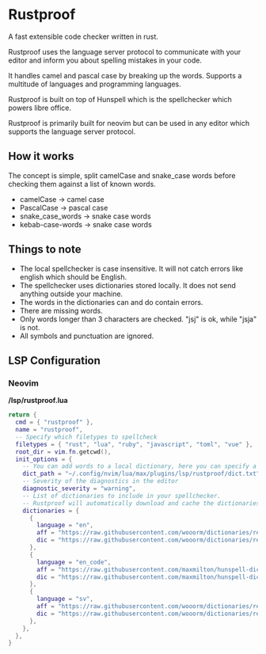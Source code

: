 # Rustproof

A fast extensible code checker written in rust.

Rustproof uses the language server protocol to communicate with your editor and inform you about spelling mistakes in your code.

It handles camel and pascal case by breaking up the words. Supports a multitude of languages and programming languages.

Rustproof is built on top of Hunspell which is the spellchecker which powers libre office.

Rustproof is primarily built for neovim but can be used in any editor which supports the language server protocol.

## How it works

The concept is simple, split camelCase and snake_case words before checking them against a list of known words.

- camelCase -> camel case
- PascalCase -> pascal case
- snake_case_words -> snake case words
- kebab-case-words -> snake case words

## Things to note

- The local spellchecker is case insensitive. It will not catch errors like english which should be English.
- The spellchecker uses dictionaries stored locally. It does not send anything outside your machine.
- The words in the dictionaries can and do contain errors.
- There are missing words.
- Only words longer than 3 characters are checked. "jsj" is ok, while "jsja" is not.
- All symbols and punctuation are ignored.

## LSP Configuration 

### Neovim

**/lsp/rustproof.lua**

```lua
return {
  cmd = { "rustproof" },
  name = "rustproof",
  -- Specify which filetypes to spellcheck
  filetypes = { "rust", "lua", "ruby", "javascript", "toml", "vue" },
  root_dir = vim.fn.getcwd(),
  init_options = {
    -- You can add words to a local dictionary, here you can specify a path for that dictionary
    dict_path = "~/.config/nvim/lua/max/plugins/lsp/rustproof/dict.txt",
    -- Severity of the diagnostics in the editor
    diagnostic_severity = "warning",
    -- List of dictionaries to include in your spellchecker.
    -- Rustproof will automatically download and cache the dictionaries when you first start the lsp
    dictionaries = {
      {
        language = "en",
        aff = "https://raw.githubusercontent.com/wooorm/dictionaries/refs/heads/main/dictionaries/en/index.aff",
        dic = "https://raw.githubusercontent.com/wooorm/dictionaries/refs/heads/main/dictionaries/en/index.dic",
      },
      {
        language = "en_code",
        aff = "https://raw.githubusercontent.com/maxmilton/hunspell-dictionary/refs/heads/master/en_AU.aff",
        dic = "https://raw.githubusercontent.com/maxmilton/hunspell-dictionary/refs/heads/master/en_AU.dic",
      },
      {
        language = "sv",
        aff = "https://raw.githubusercontent.com/wooorm/dictionaries/refs/heads/main/dictionaries/sv/index.aff",
        dic = "https://raw.githubusercontent.com/wooorm/dictionaries/refs/heads/main/dictionaries/sv/index.dic",
      },
    },
  },
}
```
